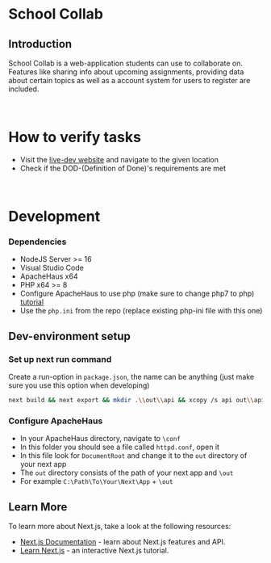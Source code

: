 # School Collab
## Introduction
School Collab is a web-application students can use to collaborate on.
Features like sharing info about upcoming assignments, providing data about certain topics as well as a account system for users to register are included.

<br>

# How to verify tasks

- Visit the [live-dev website](https://school-collab.ga) and navigate to the given location
- Check if the DOD-(Definition of Done)'s requirements are met

<br>

# Development

### Dependencies
* NodeJS Server >= 16
* Visual Studio Code
* ApacheHaus x64
* PHP x64 >= 8
* Configure ApacheHaus to use php (make sure to change php7 to php) [tutorial](https://www.tutorialspoint.com/php7/php7_installation_windows_apache.htm)
* Use the `php.ini` from the repo (replace existing php-ini file with this one)

## Dev-environment setup
### Set up next run command
Create a run-option in `package.json`, the name can be anything (just make sure you use this option when developing)
```bash
next build && next export && mkdir .\\out\\api && xcopy /s api out\\api
```

### Configure ApacheHaus
* In your ApacheHaus directory, navigate to `\conf` <br>
* In this folder you should see a file called `httpd.conf`, open it <br>
* In this file look for `DocumentRoot` and change it to the `out` directory of your next app <br>
* The `out` directory consists of the path of your next app and `\out` <br>
* For example `C:\Path\To\Your\Next\App` + `\out` <br>

## Learn More

To learn more about Next.js, take a look at the following resources:

- [Next.js Documentation](https://nextjs.org/docs) - learn about Next.js features and API.
- [Learn Next.js](https://nextjs.org/learn) - an interactive Next.js tutorial.
